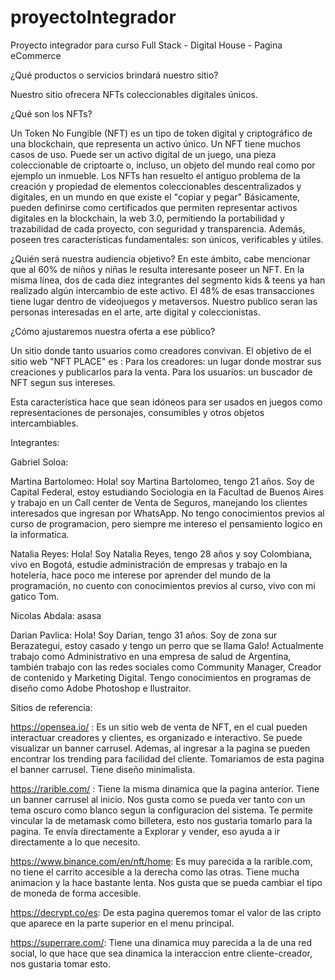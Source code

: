 # proyectoIntegrador
Proyecto integrador para curso Full Stack - Digital House - Pagina eCommerce

¿Qué productos o servicios brindará nuestro sitio?


Nuestro sitio ofrecera NFTs coleccionables digitales únicos. 

¿Qué son los NFTs?

Un Token No Fungible (NFT) es un tipo de token digital y criptográfico de una blockchain, que representa un activo único. Un NFT tiene muchos casos de uso. Puede ser un activo digital de un juego, una pieza coleccionable de criptoarte o, incluso, un objeto del mundo real como por ejemplo un inmueble. Los NFTs han resuelto el antiguo problema de la creación y propiedad de elementos coleccionables descentralizados y digitales, en un mundo en que existe el "copiar y pegar"
Básicamente, pueden definirse como certificados que permiten representar activos digitales en la blockchain, la web 3.0, permitiendo la portabilidad y trazabilidad de cada proyecto, con seguridad y transparencia. Además, poseen tres características fundamentales: son únicos, verificables y útiles.


¿Quién será nuestra audiencia objetivo?
En este ámbito, cabe mencionar que al 60% de niños y niñas le resulta interesante poseer un NFT. En la misma línea, dos de cada diez integrantes del segmento kids & teens ya han realizado algún intercambio de este activo. El 48% de esas transacciones tiene lugar dentro de videojuegos y metaversos.
Nuestro publico seran las personas interesadas en el arte, arte digital y coleccionistas.

¿Cómo ajustaremos nuestra oferta a ese público?

Un sitio donde tanto usuarios como creadores convivan. El objetivo de el sitio web "NFT PLACE" es :
Para los creadores:  un lugar donde mostrar sus creaciones y publicarlos para la venta.
Para los usuarios: un buscador de NFT segun sus intereses.

Esta característica hace que sean idóneos para ser usados en juegos como representaciones de personajes, consumibles y otros objetos intercambiables.

Integrantes:

Gabriel Soloa:

Martina Bartolomeo: Hola! soy Martina Bartolomeo, tengo 21 años. Soy de Capital Federal, estoy estudiando Sociologia en la Facultad de Buenos Aires y trabajo en un Call center de Venta de Seguros, manejando los clientes interesados que ingresan por WhatsApp. No tengo conocimientos previos al curso de programacion, pero siempre me intereso el pensamiento logico en la informatica. 

Natalia Reyes: Hola! Soy Natalia Reyes, tengo 28 años y soy Colombiana, vivo en Bogotá, estudie administración de empresas y trabajo en la hotelería, hace poco me interese por aprender del mundo de la programación, no cuento con conocimientos previos al curso, vivo con mi gatico Tom.

Nicolas Abdala: asasa

Darian Pavlica:  Hola! Soy Darian, tengo 31 años. Soy de zona sur Berazategui, estoy casado y tengo un perro que se llama Galo! Actualmente trabajo como Administrativo en una empresa de salud de Argentina, también trabajo con las redes sociales como Community Manager, Creador de contenido y Marketing Digital. Tengo conocimientos en programas de diseño como Adobe Photoshop e Ilustraitor.

Sitios de referencia:

https://opensea.io/ : Es un sitio web de venta de NFT, en el cual pueden interactuar creadores y clientes, es organizado e interactivo. Se puede visualizar un banner carrusel. Ademas, al ingresar a la pagina se pueden encontrar los trending para facilidad del cliente. Tomariamos de esta pagina el banner carrusel. Tiene diseño minimalista. 

https://rarible.com/ : Tiene la misma dinamica que la pagina anterior. Tiene un banner carrusel al inicio. Nos gusta como se pueda ver tanto con un tema oscuro como blanco segun la configuracion del sistema. Te permite vincular la de metamask como billetera, esto nos gustaria tomarlo para la pagina. Te envía directamente a Explorar y vender, eso ayuda a ir directamente a lo que necesito.

https://www.binance.com/en/nft/home: Es muy parecida a la rarible.com, no tiene el carrito accesible a la derecha como las otras. Tiene mucha animacion y la hace bastante lenta. Nos gusta que se pueda cambiar el tipo de moneda de forma accesible. 

https://decrypt.co/es: De esta pagina queremos tomar el valor de las cripto que aparece en la parte superior en el menu principal.

https://superrare.com/: Tiene una dinamica muy parecida a la de una red social, lo que hace que sea dinamica la interaccion entre cliente-creador, nos gustaria tomar esto.